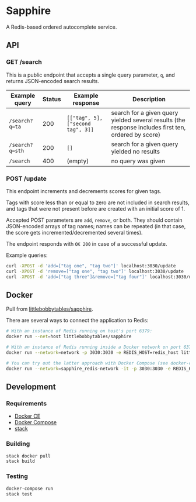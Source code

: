 # Sapphire

A Redis-based ordered autocomplete service.

## API

### GET /search

This is a public endpoint that accepts a single query parameter, `q`,
and returns JSON-encoded search results.

| Example query | Status | Example response | Description |
| --- | --- | --- | --- |
| `/search?q=ta` | 200 | `[["tag", 5], ["second tag", 3]]` | search for a given query yielded several results (the response includes first ten, ordered by score) |
| `/search?q=sth` | 200 | `[]` | search for a given query yielded no results |
| `/search` | 400 | (empty) | no query was given |

### POST /update

This endpoint increments and decrements scores for given tags.

Tags with score less than or equal to zero are not
included in search results, and tags that were not present before
are created with an initial score of 1.

Accepted POST parameters are `add`, `remove`, or both. They should
contain JSON-encoded arrays of tag names; names can be repeated (in
that case, the score gets incremented/decremented several times).

The endpoint responds with `OK 200` in case of a successful update.

Example queries:

```bash
curl -XPOST -d 'add=["tag one", "tag two"]' localhost:3030/update
curl -XPOST -d 'remove=["tag one", "tag two"]' localhost:3030/update
curl -XPOST -d 'add=["tag three"]&remove=["tag four"]' localhost:3030/update
```

## Docker

Pull from [littlebobbytables/sapphire](https://hub.docker.com/r/littlebobbytables/sapphire/).

There are several ways to connect the application to Redis:
```bash
# With an instance of Redis running on host's port 6379:
docker run --net=host littlebobbytables/sapphire

# With an instance of Redis running inside a Docker network on port 6379:
docker run --network=network -p 3030:3030 -e REDIS_HOST=redis_host littlebobbytables/sapphire

# You can try out the latter approach with Docker Compose (see docker-compose.yml):
docker run --network=sapphire_redis-network -it -p 3030:3030 -e REDIS_HOST="redis" littlebobbytables/sapphire
```

## Development

### Requirements

* [Docker CE](https://docker.com/community-edition#/download)
* [Docker Compose](https://docs.docker.com/compose/install/)
* [stack](https://github.com/commercialhaskell/stack)

### Building

```bash
stack docker pull
stack build
```

### Testing

```bash
docker-compose run
stack test
```
